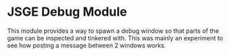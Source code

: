 # JSGE Debug Module

This module provides a way to spawn a debug window so that parts of the game can be inspected and tinkered with. This was mainly an experiment to see how posting a message between 2 windows works.

